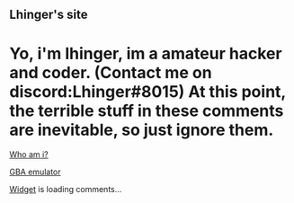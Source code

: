## Lhinger's site

# Yo, i'm lhinger, im a amateur hacker and coder. (Contact me on discord:Lhinger#8015) At this point, the terrible stuff in these comments are inevitable, so just ignore them.

[Who am i?](https://lhinger.github.io/Whomst/)

[GBA emulator](https://lhinger.github.io/GBA-GAMES/)







                 
  
 <div id="HCB_comment_box"><a href="http://www.htmlcommentbox.com">Widget</a> is loading comments...</div>
 <link rel="stylesheet" type="text/css" href="//www.htmlcommentbox.com/static/skins/bootstrap/twitter-bootstrap.css?v=0" />
 <script type="text/javascript" id="hcb"> /*<!--*/ if(!window.hcb_user){hcb_user={};} (function(){var s=document.createElement("script"), l=hcb_user.PAGE || (""+window.location).replace(/'/g,"%27"), h="//www.htmlcommentbox.com";s.setAttribute("type","text/javascript");s.setAttribute("src", h+"/jread?page="+encodeURIComponent(l).replace("+","%2B")+"&mod=%241%24wq1rdBcg%24HDvqzspYr.fHT0Iw3%2Fj0p0"+"&opts=16862&num=10&ts=1499793565439");if (typeof s!="undefined") document.getElementsByTagName("head")[0].appendChild(s);})(); /*-->*/ </script>

   
 
